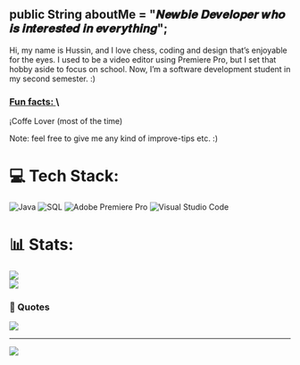 ## public String aboutMe = "𝑵𝒆𝒘𝒃𝒊𝒆 𝑫𝒆𝒗𝒆𝒍𝒐𝒑𝒆𝒓 𝒘𝒉𝒐 𝒊𝒔 𝒊𝒏𝒕𝒆𝒓𝒆𝒔𝒕𝒆𝒅 𝒊𝒏 𝒆𝒗𝒆𝒓𝒚𝒕𝒉𝒊𝒏𝒈";
Hi, my name is Hussin, and I love chess, coding and design that’s enjoyable for the eyes. I used to be a video editor using Premiere Pro, but I set that hobby aside to focus on school. Now, I’m a software development student in my second semester. :)

### <ins> Fun facts: </ins> \
¡Coffe Lover (most of the time)

Note: feel free to give me any kind of improve-tips etc. :)

# 💻 Tech Stack:
![Java](https://img.shields.io/badge/java-%23ED8B00.svg?style=for-the-badge&logo=openjdk&logoColor=white) ![SQL]([https://img.shields.io/badge/SQL-003B57?style=for-the-badge&labelColor=black&logo=sqlite&logoColor=white]) ![Adobe Premiere Pro](https://img.shields.io/badge/Adobe%20Premiere%20Pro-9999FF.svg?style=for-the-badge&logo=Adobe%20Premiere%20Pro&logoColor=white) ![Visual Studio Code](https://img.shields.io/badge/Visual%20Studio%20Code-0078d7.svg?style=for-the-badge&logo=visual-studio-code&logoColor=white)

# 📊 Stats:
![](https://github-readme-stats.vercel.app/api?username=gntx16&theme=nightowl&hide_border=false&include_all_commits=false&count_private=false)<br/>
![](https://nirzak-streak-stats.vercel.app/?user=gntx16&theme=nightowl&hide_border=false)<br/>

### 🌊 Quotes
![](https://quotes-github-readme.vercel.app/api?type=horizontal&theme=radical)

---
[![](https://visitcount.itsvg.in/api?id=gntx16&icon=0&color=0)](https://visitcount.itsvg.in)

